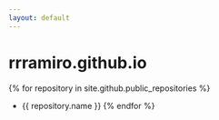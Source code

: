 ```yaml
---
layout: default
---
```


# rrramiro.github.io

{% for repository in site.github.public_repositories %}
  * {{ repository.name }}
{% endfor %}